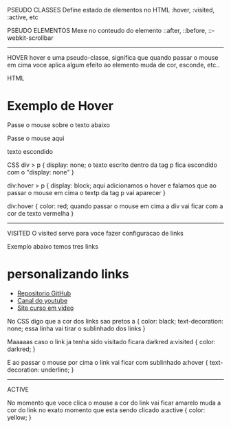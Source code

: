 PSEUDO CLASSES
Define estado de elementos no HTML
:hover, :visited, :active, etc

PSEUDO ELEMENTOS
Mexe no conteudo do elemento
::after, ::before, ::-webkit-scrollbar
____________________________________________________________________________________________
HOVER
hover e uma pseudo-classe, significa que quando passar o mouse em cima voce aplica algum efeito ao elemento
muda de cor, esconde, etc..

HTML
<h1>Exemplo de Hover</h1>
<p>Passe o mouse sobre o texto abaixo</p>
<div>
    Passe o mouse aqui
    <p>texto escondido</p>
</div>

CSS
div > p {
    display: none; o texto escrito dentro da tag p fica escondido com o "display: none"
}

div:hover > p {
    display: block; aqui adicionamos o hover e falamos que ao passar o mouse em cima o textp da tag p vai aparecer
}

div:hover {
    color: red; quando passar o mouse em cima a div vai ficar com a cor de texto vermelha
}

_____________________________________________________________________________________________
VISITED
O visited serve para voce fazer configuracao de links

Exemplo abaixo temos tres links
<h1>personalizando links</h1>
    <ul>
        <li><a href="https://gustavoguanabara.github.io">Repositorio GitHub</a></li>
        <li><a href="https://gustavoguanabara.github.io">Canal do youtube</a></li>
        <li><a href="https://gustavoguanabara.github.io">Site curso em video</a></li>
</ul>

No CSS digo que a cor dos links sao pretos
a {
    color: black;
    text-decoration: none; essa linha vai tirar o sublinhado dos links
}

Maaaaas caso o link ja tenha sido visitado ficara darkred
a:visited {
    color: darkred;
}

E ao passar o mouse por cima o link vai ficar com sublinhado
a:hover {
    text-decoration: underline;
}

____________________________________________________________________________________________
ACTIVE

No momento que voce clica o mouse a cor do link vai ficar amarelo
muda a cor do link no exato momento que esta sendo clicado
a:active {
    color: yellow;
}